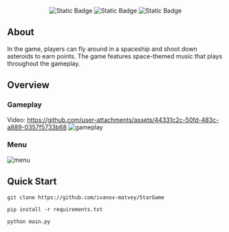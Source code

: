 <p align="center">
  <img alt="Static Badge" src="https://img.shields.io/badge/3.6–3.12-%23006400?style=flat&label=Python">
  <img alt="Static Badge" src="https://img.shields.io/badge/2.5.2-%23006400?style=flat&label=Pygame">
  <img alt="Static Badge" src="https://img.shields.io/badge/MIT-%2332CD32?style=flat&label=License">
</p>

## About
In the game, players can fly around in a spaceship and shoot down asteroids to earn points. The game features space-themed music that plays throughout the gameplay.

## Overview
### Gameplay
Video: https://github.com/user-attachments/assets/44331c2c-50fd-483c-a889-0357f5733b68
![gameplay](https://github.com/user-attachments/assets/53825248-28a1-4379-8224-2eb68e985196)
### Menu
![menu](https://github.com/user-attachments/assets/7329229a-c91c-4588-83a9-44da6a2f36e4)

## Quick Start
```
git clone https://github.com/ivanov-matvey/StarGame
```
```
pip install -r requirements.txt
```
```
python main.py
```
